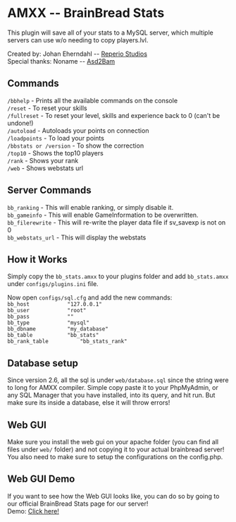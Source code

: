 AMXX -- BrainBread Stats
=====================

This plugin will save all of your stats to a MySQL server, which multiple servers can use w/o needing to copy players.lvl.

Created by: Johan Eherndahl -- [Reperio Studios](https://reperio-studios.eu/)  
Special thanks: Noname -- [Asd2Bam](http://asd2bam.org/)  


Commands
-----------
`/bbhelp` - Prints all the available commands on the console  
`/reset` - To reset your skills  
`/fullreset` - To reset your level, skills and experience back to 0 (can't be undone!)  
`/autoload` - Autoloads your points on connection  
`/loadpoints` - To load your points  
`/bbstats or /version` - To show the correction  
`/top10` - Shows the top10 players  
`/rank` - Shows your rank  
`/web` - Shows webstats url  

Server Commands
-----------
`bb_ranking` - This will enable ranking, or simply disable it.  
`bb_gameinfo` - This will enable GameInformation to be overwritten.  
`bb_filerewrite` - This will re-write the player data file if sv_savexp is not on 0  
`bb_webstats_url` - This will display the webstats  

How it Works
-----------

Simply copy the `bb_stats.amxx` to your plugins folder and add `bb_stats.amxx` under `configs/plugins.ini` file.  

Now open `configs/sql.cfg` and add the new commands:  
`bb_host			"127.0.0.1"`  
`bb_user			"root"`  
`bb_pass			""`  
`bb_type			"mysql"`  
`bb_dbname			"my_database"`  
`bb_table			"bb_stats"`  
`bb_rank_table			"bb_stats_rank"`  

Database setup
-----------

Since version 2.6, all the sql is under `web/database.sql` since the string were to long for AMXX compiler. Simple copy paste it to your PhpMyAdmin, 
or any SQL Manager that you have installed, into its query, and hit run. But make sure its inside a database, else it will throw errors!

Web GUI
-----------

Make sure you install the web gui on your apache folder (you can find all files under `web/` folder) and not copying it to your actual brainbread server!  
You also need to make sure to setup the configurations on the config.php.

Web GUI Demo
-----------

If you want to see how the Web GUI looks like, you can do so by going to our official BrainBread Stats page for our server!  
Demo: [Click here!](http://brainbread2.eu/bb_stats/)
